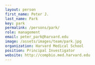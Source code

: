 ```yaml
---
layout: person
first_name: Peter J. 
last_name: Park
key: park
permalink: /persons/park/
role: management
email: peter_park@harvard.edu
image: /assets/images/team/park.jpg
organization: Harvard Medical School
position: Principal Investigator
website: http://compbio.med.harvard.edu
---
```

